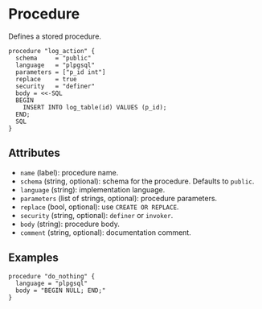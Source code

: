# Procedure

Defines a stored procedure.

```hcl
procedure "log_action" {
  schema     = "public"
  language   = "plpgsql"
  parameters = ["p_id int"]
  replace    = true
  security   = "definer"
  body = <<-SQL
  BEGIN
    INSERT INTO log_table(id) VALUES (p_id);
  END;
  SQL
}
```

## Attributes
- `name` (label): procedure name.
- `schema` (string, optional): schema for the procedure. Defaults to `public`.
- `language` (string): implementation language.
- `parameters` (list of strings, optional): procedure parameters.
- `replace` (bool, optional): use `CREATE OR REPLACE`.
- `security` (string, optional): `definer` or `invoker`.
- `body` (string): procedure body.
- `comment` (string, optional): documentation comment.

## Examples

```hcl
procedure "do_nothing" {
  language = "plpgsql"
  body = "BEGIN NULL; END;"
}
```

